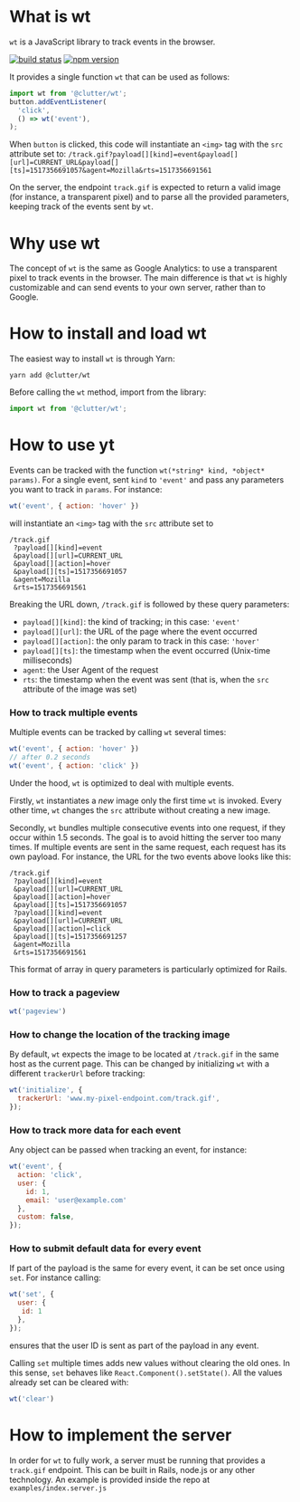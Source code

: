 # What is wt

`wt` is a JavaScript library to track events in the browser.

[![build status](https://img.shields.io/circleci/project/github/clutter/wt-client.svg)](https://circleci.com/gh/clutter/wt-client)
[![npm version](https://img.shields.io/npm/v/@clutter/wt.svg?style=flat-square)](https://www.npmjs.com/package/@clutter/wt)

It provides a single function `wt` that can be used as follows:

```js
import wt from '@clutter/wt';
button.addEventListener(
  'click',
  () => wt('event'),
);
```

When `button` is clicked, this code will instantiate an `<img>` tag with the `src` attribute set to:
`/track.gif?payload[][kind]=event&payload[][url]=CURRENT_URL&payload[][ts]=1517356691057&agent=Mozilla&rts=1517356691561`

On the server, the endpoint `track.gif` is expected to return a valid image (for instance, a transparent pixel)
and to parse all the provided parameters, keeping track of the events sent by `wt`.

# Why use wt

The concept of `wt` is the same as Google Analytics: to use a transparent pixel to track events in the browser.
The main difference is that `wt` is highly customizable and can send events to your own server, rather than to Google.

# How to install and load wt

The easiest way to install `wt` is through Yarn:

```
yarn add @clutter/wt
```

Before calling the `wt` method, import from the library:

```js
import wt from '@clutter/wt';
```

# How to use yt

Events can be tracked with the function `wt(*string* kind, *object* params)`.
For a single event, sent `kind` to `'event'` and pass any parameters you want to track in `params`.
For instance:

```js
wt('event', { action: 'hover' })
```

will instantiate an `<img>` tag with the `src` attribute set to

```
/track.gif
 ?payload[][kind]=event
 &payload[][url]=CURRENT_URL
 &payload[][action]=hover
 &payload[][ts]=1517356691057
 &agent=Mozilla
 &rts=1517356691561
```

Breaking the URL down, `/track.gif` is followed by these query parameters:

- `payload[][kind]`: the kind of tracking; in this case: `'event'`
- `payload[][url]`: the URL of the page where the event occurred
- `payload[][action]`: the only param to track in this case: `'hover'`
- `payload[][ts]`: the timestamp when the event occurred (Unix-time milliseconds)
- `agent`: the User Agent of the request
- `rts`: the timestamp when the event was sent (that is, when the `src` attribute of the image was set)

### How to track multiple events

Multiple events can be tracked by calling `wt` several times:

```js
wt('event', { action: 'hover' })
// after 0.2 seconds
wt('event', { action: 'click' })
```

Under the hood, `wt` is optimized to deal with multiple events.

Firstly, `wt` instantiates a *new* image only the first time `wt` is invoked.
Every other time, `wt` changes the `src` attribute without creating a new image.

Secondly, `wt` bundles multiple consecutive events into one request, if they occur within 1.5 seconds.
The goal is to avoid hitting the server too many times.
If multiple events are sent in the same request, each request has its own payload.
For instance, the URL for the two events above looks like this:

```
/track.gif
 ?payload[][kind]=event
 &payload[][url]=CURRENT_URL
 &payload[][action]=hover
 &payload[][ts]=1517356691057
 ?payload[][kind]=event
 &payload[][url]=CURRENT_URL
 &payload[][action]=click
 &payload[][ts]=1517356691257
 &agent=Mozilla
 &rts=1517356691561
```

This format of array in query parameters is particularly optimized for Rails.

### How to track a pageview

```js
wt('pageview')
```

### How to change the location of the tracking image

By default, `wt` expects the image to be located at `/track.gif` in the same host as the current page.
This can be changed by initializing `wt` with a different `trackerUrl` before tracking:

```js
wt('initialize', {
  trackerUrl: 'www.my-pixel-endpoint.com/track.gif',
});
```

### How to track more data for each event

Any object can be passed when tracking an event, for instance:

```js
wt('event', {
  action: 'click',
  user: {
    id: 1,
    email: 'user@example.com'
  },
  custom: false,
});
```

### How to submit default data for every event

If part of the payload is the same for every event, it can be set once using `set`. For instance calling:

```js
wt('set', {
  user: {
   id: 1  
  },
});
```

ensures that the user ID is sent as part of the payload in any event.

Calling `set` multiple times adds new values without clearing the old ones.
In this sense, `set` behaves like `React.Component().setState()`.
All the values already set can be cleared with:

```js
wt('clear')
```

# How to implement the server

In order for `wt` to fully work, a server must be running that provides a `track.gif` endpoint.
This can be built in Rails, node.js or any other technology.
An example is provided inside the repo at `examples/index.server.js`
